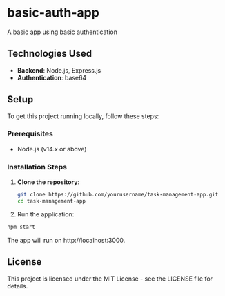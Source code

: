 # basic-auth-app

A basic app using basic authentication

## Technologies Used

- **Backend**: Node.js, Express.js
- **Authentication**: base64

## Setup

To get this project running locally, follow these steps:

### Prerequisites

- Node.js (v14.x or above)

### Installation Steps

1. **Clone the repository**:
   ```bash
   git clone https://github.com/yourusername/task-management-app.git
   cd task-management-app
   ```

2. Run the application:
  ```bash
  npm start
  ```
The app will run on http://localhost:3000.

## License

This project is licensed under the MIT License - see the LICENSE file for details.
